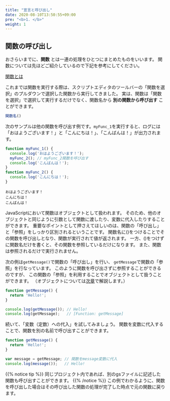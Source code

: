 ```yaml
---
title: "宣言と呼び出し"
date: 2020-08-10T13:50:55+09:00
pre: "<b>1. </b>"
weight: 1
---
```


## 関数の呼び出し
おさらいまでに、**関数** とは一連の処理をひとつにまとめたものをいいます。
関数については先ほどご紹介しているので下記を参考にしてください。

[関数とは](../../basic_syntax/page_2_1_2)

これまでは関数を実行する際は、スクリプトエディタのツールバーの「関数を選択」のプルダウンで選択した関数から実行してきました。
実は、関数は「関数を選択」で選択して実行するだけでなく、関数名から **別の関数から呼び出す** ことができます。
```js
関数名()
```
次のサンプルは他の関数を呼び出す例です。`myFunc_1`を実行すると、ログには「おはようございます！」と「こんにちは！」、「こんばんは！」が出力されます。
```js
function myFunc_1() {
  console.log('おはようございます！');
  myFunc_2(); // myFunc_2関数を呼び出す
  console.log('こんばんは！');
}
function myFunc_2() {
  console.log('こんにちは！');
}
```
```
おはようございます！
こんにちは！
こんばんは！
```

JavaScriptにおいて関数はオブジェクトとして扱われます。
そのため、他のオブジェクトと同じように引数として関数に渡したり、変数に代入したりすることができます。
重要なポイントとして押さえてほしいのは、関数の「呼び出し」と「参照」をしっかり区別されるということです。
関数名に()をつけることでその関数を呼び出しとなり、関数が実行されて値が返されます。
一方、()をつけずに関数名だけを書くと、その関数を参照しているだけになります。
また、関数は参照されるだけで実行されません。

次の例は`getMessage()`で関数の「呼び出し」を行い、
`getMessage`で関数の「参照」を行なっています。
このように関数を呼び出さずに参照することができるのですが、
この関数の「参照」を利用することでオブジェクトとして扱うことができます。
（オブジェクトについては[次章](../../object_mechanism/page_2_4_1)で解説します。）

```js
function getMessage() {
  return 'Hello!';
}

console.log(getMessage()); // Hello!
console.log(getMessage);   // [Function: getMessage]
```

続いて、「変数（定数）への代入」を試してみましょう。
関数を変数に代入することで、関数を別の名前で呼び出すことができます。

```js
function getMessage() {
  return 'Hello!';
}

var message = getMessage; // 関数をmessage変数に代入
console.log(message());   // Hello!
```

{{% notice tip %}}
同じプロジェクト内であれば、別のgsファイルに記述した関数も呼び出すことができます。
{{% /notice %}}
この例でわかるように、関数を呼び出した場合はその呼び出した関数の処理が完了した時点で元の関数に戻ります。

